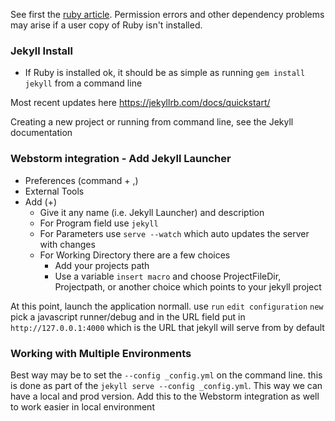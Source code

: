 See first the [ruby article](https://github.com/swhalley/KnowledgeBase/blob/master/Ruby_Install.md). Permission errors and other dependency problems may arise if a user copy of Ruby isn't installed. 

### Jekyll Install 
* If Ruby is installed ok, it should be as simple as running `gem install jekyll` from a command line

Most recent updates here https://jekyllrb.com/docs/quickstart/

Creating a new project or running from command line, see the Jekyll documentation

### Webstorm integration - Add Jekyll Launcher
* Preferences (command + ,)
* External Tools
* Add (+)
    * Give it any name (i.e. Jekyll Launcher) and description
    * For Program field use `jekyll`
    * For Parameters use `serve --watch` which auto updates the server with changes
    * For Working Directory there are a few choices
        * Add your projects path
        * Use a variable `insert macro` and choose ProjectFileDir, Projectpath, or another choice which points to your jekyll project
        
At this point, launch the application normall. use `run` `edit configuration` `new` pick a javascript runner/debug and in the URL field put in `http://127.0.0.1:4000` which is the URL that jekyll will serve from by default

### Working with Multiple Environments
Best way may be to set the `--config _config.yml` on the command line. this is done as part of the `jekyll serve --config _config.yml`. This way we can have a local and prod version. Add this to the Webstorm integration as well to work easier in local environment
